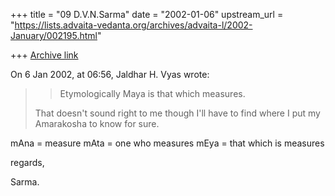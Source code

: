 +++
title = "09 D.V.N.Sarma"
date = "2002-01-06"
upstream_url = "https://lists.advaita-vedanta.org/archives/advaita-l/2002-January/002195.html"

+++
[Archive link](https://lists.advaita-vedanta.org/archives/advaita-l/2002-January/002195.html)

On 6 Jan 2002, at 06:56, Jaldhar H. Vyas  wrote:

> > Etymologically Maya is that which measures.
>
> That doesn't sound right to me though I'll have to find where I put my
> Amarakosha to know for sure.
>
mAna = measure
mAta = one who measures
mEya = that which is measures

regards,

Sarma.

